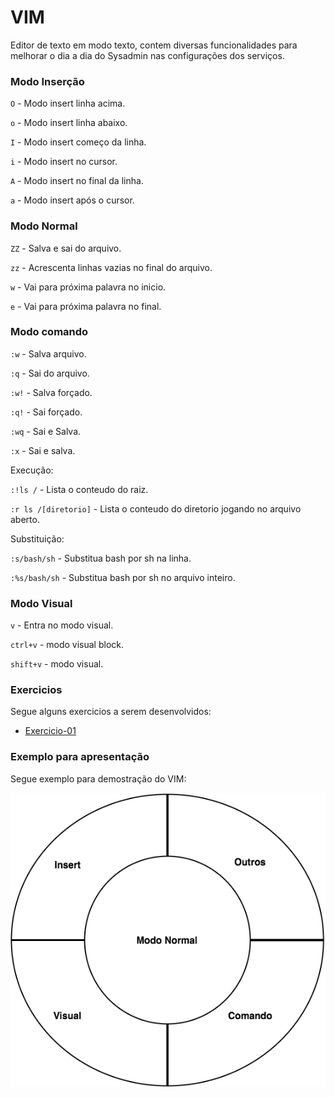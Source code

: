 # VIM

Editor de texto em modo texto, contem diversas funcionalidades para melhorar o dia a dia do Sysadmin nas configurações dos serviços.

### Modo Inserção

`O` - Modo insert linha acima.

`o` - Modo insert linha abaixo.

`I` - Modo insert começo da linha.

`i` - Modo insert no cursor.

`A` - Modo insert no final da linha.

`a` - Modo insert após o cursor.

### Modo Normal

`ZZ`          - Salva e sai do arquivo.

`zz`          - Acrescenta linhas vazias no final do arquivo.

`w`           - Vai para próxima palavra no inicio.

`e`           - Vai para próxima palavra no final.

### Modo comando

`:w`          - Salva arquivo.

`:q`          - Sai do arquivo.

`:w!`         - Salva forçado.

`:q!`         - Sai forçado.

`:wq`         - Sai e Salva.

`:x`          - Sai e salva.

Execução:

`:!ls /`      - Lista o conteudo do raiz.

`:r ls /[diretorio]`     - Lista o conteudo do diretorio jogando no arquivo aberto.

Substituição:

`:s/bash/sh`  - Substitua bash por sh na linha.

`:%s/bash/sh` - Substitua bash por sh no arquivo inteiro.

### Modo Visual

`v`               - Entra no modo visual.

`ctrl+v`          - modo visual block.

`shift+v`         - modo visual.

### Exercicios

Segue alguns exercicios a serem desenvolvidos:

* [Exercicio-01](./vim_exercicio/exercicio01.md)

### Exemplo para apresentação

Segue exemplo para demostração do VIM:

![](./.images/img01.png)